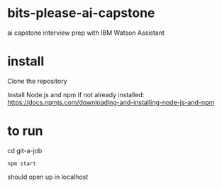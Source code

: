 # bits-please-ai-capstone
ai capstone interview prep with IBM Watson Assistant 

# install
Clone the repository

Install Node.js and npm if not already installed: https://docs.npmjs.com/downloading-and-installing-node-js-and-npm

# to run
cd git-a-job

`npm start`

should open up in localhost

